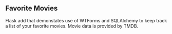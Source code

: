 ## Favorite Movies

Flask add that demonstates use of WTForms and SQLAlchemy to keep track a list of your favorite movies.
Movie data is provided by TMDB.
